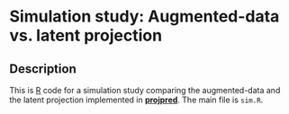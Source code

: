 
# Simulation study: Augmented-data vs. latent projection

## Description

This is [R](https://www.R-project.org/) code for a simulation study comparing the augmented-data and the latent projection implemented in [**projpred**](https://mc-stan.org/projpred/). The main file is `sim.R`.
